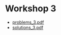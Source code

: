 # Workshop 3

+ [problems_3.pdf](https://github.com/ChrisLinn/comp90054-cheat/blob/master/workshops/5/problems_3.pdf?raw=true)
+ [solutions_3.pdf](https://github.com/ChrisLinn/comp90054-cheat/blob/master/workshops/5/solutions_3.pdf?raw=true)